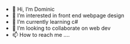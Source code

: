 - 👋 Hi, I’m Dominic 
- 👀 I’m interested in front end webpage design
- 🌱 I’m currently learning c#
- 💞️ I’m looking to collaborate on web dev
- 📫 How to reach me ....

<!---
Uglyduckling03/Uglyduckling03 is a ✨ special ✨ repository because its `README.md` (this file) appears on your GitHub profile.
You can click the Preview link to take a look at your changes.
--->
